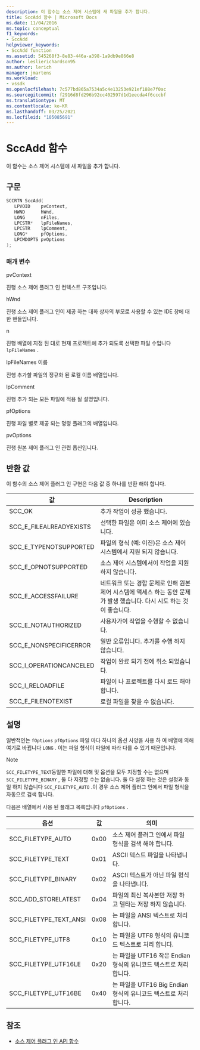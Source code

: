 ```yaml
---
description: 이 함수는 소스 제어 시스템에 새 파일을 추가 합니다.
title: SccAdd 함수 | Microsoft Docs
ms.date: 11/04/2016
ms.topic: conceptual
f1_keywords:
- SccAdd
helpviewer_keywords:
- SccAdd function
ms.assetid: 545268f3-8e83-446a-a398-1a9db9e866e8
author: leslierichardson95
ms.author: lerich
manager: jmartens
ms.workload:
- vssdk
ms.openlocfilehash: 7c577bd865a7534a5c4e13253e921ef188e7f0ac
ms.sourcegitcommit: f2916d8fd296b92cc402597d1d1eecda4f6cccbf
ms.translationtype: MT
ms.contentlocale: ko-KR
ms.lasthandoff: 03/25/2021
ms.locfileid: "105085691"
---
```

# <a name="sccadd-function"></a>SccAdd 함수
이 함수는 소스 제어 시스템에 새 파일을 추가 합니다.

## <a name="syntax"></a>구문

```cpp
SCCRTN SccAdd(
   LPVOID    pvContext,
   HWND      hWnd,
   LONG      nFiles,
   LPCSTR*   lpFileNames,
   LPCSTR    lpComment,
   LONG*     pfOptions,
   LPCMDOPTS pvOptions
);
```

### <a name="parameters"></a>매개 변수
 pvContext

진행 소스 제어 플러그 인 컨텍스트 구조입니다.

 hWnd

진행 소스 제어 플러그 인이 제공 하는 대화 상자의 부모로 사용할 수 있는 IDE 창에 대 한 핸들입니다.

 n

진행 배열에 지정 된 대로 현재 프로젝트에 추가 되도록 선택한 파일 수입니다 `lpFileNames` .

 lpFileNames 이름

진행 추가할 파일의 정규화 된 로컬 이름 배열입니다.

 lpComment

진행 추가 되는 모든 파일에 적용 될 설명입니다.

 pfOptions

진행 파일 별로 제공 되는 명령 플래그의 배열입니다.

 pvOptions

진행 원본 제어 플러그 인 관련 옵션입니다.

## <a name="return-value"></a>반환 값
 이 함수의 소스 제어 플러그 인 구현은 다음 값 중 하나를 반환 해야 합니다.

|값|Description|
|-----------|-----------------|
|SCC_OK|추가 작업이 성공 했습니다.|
|SCC_E_FILEALREADYEXISTS|선택한 파일은 이미 소스 제어에 있습니다.|
|SCC_E_TYPENOTSUPPORTED|파일의 형식 (예: 이진)은 소스 제어 시스템에서 지원 되지 않습니다.|
|SCC_E_OPNOTSUPPORTED|소스 제어 시스템에서이 작업을 지원 하지 않습니다.|
|SCC_E_ACCESSFAILURE|네트워크 또는 경합 문제로 인해 원본 제어 시스템에 액세스 하는 동안 문제가 발생 했습니다. 다시 시도 하는 것이 좋습니다.|
|SCC_E_NOTAUTHORIZED|사용자가이 작업을 수행할 수 없습니다.|
|SCC_E_NONSPECIFICERROR|일반 오류입니다. 추가를 수행 하지 않습니다.|
|SCC_I_OPERATIONCANCELED|작업이 완료 되기 전에 취소 되었습니다.|
|SCC_I_RELOADFILE|파일이 나 프로젝트를 다시 로드 해야 합니다.|
|SCC_E_FILENOTEXIST|로컬 파일을 찾을 수 없습니다.|

## <a name="remarks"></a>설명
 일반적인는 `fOptions` `pfOptions` 파일 마다 하나의 옵션 사양을 사용 하 여 배열에 의해 여기로 바뀝니다 `LONG` . 이는 파일 형식이 파일에 따라 다를 수 있기 때문입니다.

> [!NOTE]
> `SCC_FILETYPE_TEXT`동일한 파일에 대해 및 옵션을 모두 지정할 수는 없으며 `SCC_FILETYPE_BINARY` , 둘 다 지정할 수는 없습니다. 둘 다 설정 하는 것은 설정과 동일 하지 않습니다 `SCC_FILETYPE_AUTO` .이 경우 소스 제어 플러그 인에서 파일 형식을 자동으로 검색 합니다.

 다음은 배열에서 사용 된 플래그 목록입니다 `pfOptions` .

|옵션|값|의미|
|------------|-----------|-------------|
|SCC_FILETYPE_AUTO|0x00|소스 제어 플러그 인에서 파일 형식을 검색 해야 합니다.|
|SCC_FILETYPE_TEXT|0x01|ASCII 텍스트 파일을 나타냅니다.|
|SCC_FILETYPE_BINARY|0x02|ASCII 텍스트가 아닌 파일 형식을 나타냅니다.|
|SCC_ADD_STORELATEST|0x04|파일의 최신 복사본만 저장 하 고 델타는 저장 하지 않습니다.|
|SCC_FILETYPE_TEXT_ANSI|0x08|는 파일을 ANSI 텍스트로 처리 합니다.|
|SCC_FILETYPE_UTF8|0x10|는 파일을 UTF8 형식의 유니코드 텍스트로 처리 합니다.|
|SCC_FILETYPE_UTF16LE|0x20|는 파일을 UTF16 작은 Endian 형식의 유니코드 텍스트로 처리 합니다.|
|SCC_FILETYPE_UTF16BE|0x40|는 파일을 UTF16 Big Endian 형식의 유니코드 텍스트로 처리 합니다.|

## <a name="see-also"></a>참조
- [소스 제어 플러그 인 API 함수](../extensibility/source-control-plug-in-api-functions.md)
